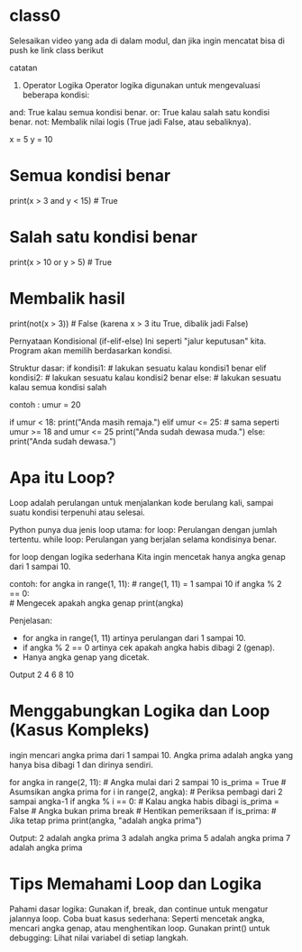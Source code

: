 # class0
Selesaikan video yang ada di dalam modul, dan jika ingin mencatat bisa di push ke link class berikut


catatan 

1. Operator Logika
Operator logika digunakan untuk mengevaluasi beberapa kondisi:

and: True kalau semua kondisi benar.
or: True kalau salah satu kondisi benar.
not: Membalik nilai logis (True jadi False, atau sebaliknya).

x = 5
y = 10

# Semua kondisi benar
print(x > 3 and y < 15)  # True

# Salah satu kondisi benar
print(x > 10 or y > 5)   # True

# Membalik hasil
print(not(x > 3))        # False (karena x > 3 itu True, dibalik jadi False)

Pernyataan Kondisional (if-elif-else)
Ini seperti "jalur keputusan" kita. Program akan memilih berdasarkan kondisi.

Struktur dasar:
if kondisi1:
    # lakukan sesuatu kalau kondisi1 benar
elif kondisi2:
    # lakukan sesuatu kalau kondisi2 benar
else:
    # lakukan sesuatu kalau semua kondisi salah

contoh : umur = 20

if umur < 18:
    print("Anda masih remaja.")
elif umur <= 25:  # sama seperti umur >= 18 and umur <= 25
    print("Anda sudah dewasa muda.")
else:
    print("Anda sudah dewasa.")

# Apa itu Loop?
Loop adalah perulangan untuk menjalankan kode berulang kali, sampai suatu kondisi terpenuhi atau selesai.

Python punya dua jenis loop utama:
for loop: Perulangan dengan jumlah tertentu.
while loop: Perulangan yang berjalan selama kondisinya benar.

for loop dengan logika sederhana
Kita ingin mencetak hanya angka genap dari 1 sampai 10.

contoh: for angka in range(1, 11):  # range(1, 11) = 1 sampai 10
    if angka % 2 == 0:  
    # Mengecek apakah angka genap
        print(angka)

Penjelasan:

- for angka in range(1, 11) artinya perulangan dari 1 sampai 10.
- if angka % 2 == 0 artinya cek apakah angka habis dibagi 2 (genap).
- Hanya angka genap yang dicetak.

Output
2
4
6
8
10

# Menggabungkan Logika dan Loop (Kasus Kompleks)
ingin mencari angka prima dari 1 sampai 10.
Angka prima adalah angka yang hanya bisa dibagi 1 dan dirinya sendiri.

for angka in range(2, 11):  # Angka mulai dari 2 sampai 10
    is_prima = True  # Asumsikan angka prima
    for i in range(2, angka):  # Periksa pembagi dari 2 sampai angka-1
        if angka % i == 0:  # Kalau angka habis dibagi
            is_prima = False  # Angka bukan prima
            break  # Hentikan pemeriksaan
    if is_prima:  # Jika tetap prima
        print(angka, "adalah angka prima")

 Output:
2 adalah angka prima
3 adalah angka prima
5 adalah angka prima
7 adalah angka prima

# Tips Memahami Loop dan Logika
Pahami dasar logika: Gunakan if, break, dan continue untuk mengatur jalannya loop.
Coba buat kasus sederhana: Seperti mencetak angka, mencari angka genap, atau menghentikan loop.
Gunakan print() untuk debugging: Lihat nilai variabel di setiap langkah.
